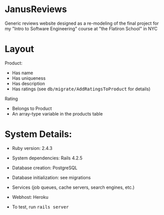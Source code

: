 JanusReviews
=======

Generic reviews website designed as a re-modeling of the final project for my "Intro to Software Engineering" course at "the Flatiron School" in NYC

Layout
========

Product:
* Has name
* Has uniqueness
* Has description
* Has ratings (see <tt>db/migrate/AddRatingsToProduct</tt> for details)

Rating
* Belongs to Product
* An array-type variable in the products table

System Details:
=========

* Ruby version: 2.4.3

* System dependencies: Rails 4.2.5

* Database creation: PostgreSQL 

* Database initialization: see migrations

* Services (job queues, cache servers, search engines, etc.)

* Webhost: Heroku

* To test, run <tt>rails server</tt>